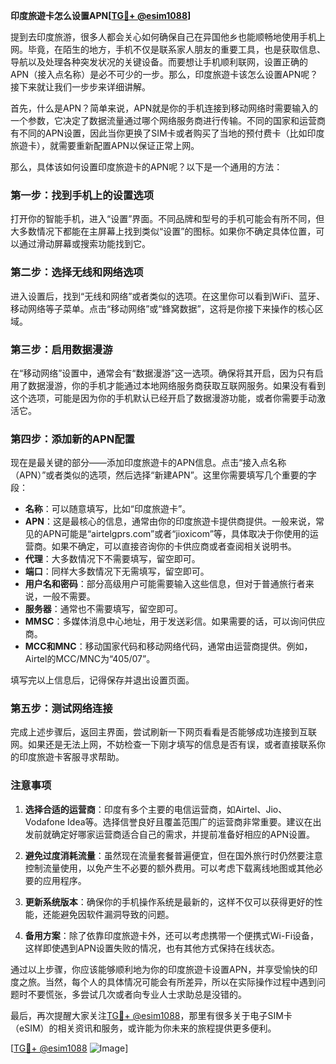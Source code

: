 **印度旅遊卡怎么设置APN[[TG💪+ @esim1088](https://t.me/s/esim1088)]**

提到去印度旅游，很多人都会关心如何确保自己在异国他乡也能顺畅地使用手机上网。毕竟，在陌生的地方，手机不仅是联系家人朋友的重要工具，也是获取信息、导航以及处理各种突发状况的关键设备。而要想让手机顺利联网，设置正确的APN（接入点名称）是必不可少的一步。那么，印度旅遊卡该怎么设置APN呢？接下来就让我们一步步来详细讲解。

首先，什么是APN？简单来说，APN就是你的手机连接到移动网络时需要输入的一个参数，它决定了数据流量通过哪个网络服务商进行传输。不同的国家和运营商有不同的APN设置，因此当你更换了SIM卡或者购买了当地的预付费卡（比如印度旅遊卡），就需要重新配置APN以保证正常上网。

那么，具体该如何设置印度旅遊卡的APN呢？以下是一个通用的方法：

### 第一步：找到手机上的设置选项

打开你的智能手机，进入“设置”界面。不同品牌和型号的手机可能会有所不同，但大多数情况下都能在主屏幕上找到类似“设置”的图标。如果你不确定具体位置，可以通过滑动屏幕或搜索功能找到它。

### 第二步：选择无线和网络选项

进入设置后，找到“无线和网络”或者类似的选项。在这里你可以看到WiFi、蓝牙、移动网络等子菜单。点击“移动网络”或“蜂窝数据”，这将是你接下来操作的核心区域。

### 第三步：启用数据漫游

在“移动网络”设置中，通常会有“数据漫游”这一选项。确保将其开启，因为只有启用了数据漫游，你的手机才能通过本地网络服务商获取互联网服务。如果没有看到这个选项，可能是因为你的手机默认已经开启了数据漫游功能，或者你需要手动激活它。

### 第四步：添加新的APN配置

现在是最关键的部分——添加印度旅遊卡的APN信息。点击“接入点名称（APN）”或者类似的选项，然后选择“新建APN”。这里你需要填写几个重要的字段：

- **名称**：可以随意填写，比如“印度旅遊卡”。
- **APN**：这是最核心的信息，通常由你的印度旅遊卡提供商提供。一般来说，常见的APN可能是“airtelgprs.com”或者“jioxicom”等，具体取决于你使用的运营商。如果不确定，可以直接咨询你的卡供应商或者查阅相关说明书。
- **代理**：大多数情况下不需要填写，留空即可。
- **端口**：同样大多数情况下无需填写，留空即可。
- **用户名和密码**：部分高级用户可能需要输入这些信息，但对于普通旅行者来说，一般不需要。
- **服务器**：通常也不需要填写，留空即可。
- **MMSC**：多媒体消息中心地址，用于发送彩信。如果需要的话，可以询问供应商。
- **MCC和MNC**：移动国家代码和移动网络代码，通常由运营商提供。例如，Airtel的MCC/MNC为“405/07”。

填写完以上信息后，记得保存并退出设置页面。

### 第五步：测试网络连接

完成上述步骤后，返回主界面，尝试刷新一下网页看看是否能够成功连接到互联网。如果还是无法上网，不妨检查一下刚才填写的信息是否有误，或者直接联系你的印度旅遊卡客服寻求帮助。

### 注意事项

1. **选择合适的运营商**：印度有多个主要的电信运营商，如Airtel、Jio、Vodafone Idea等。选择信誉良好且覆盖范围广的运营商非常重要。建议在出发前就确定好哪家运营商适合自己的需求，并提前准备好相应的APN设置。

2. **避免过度消耗流量**：虽然现在流量套餐普遍便宜，但在国外旅行时仍然要注意控制流量使用，以免产生不必要的额外费用。可以考虑下载离线地图或其他必要的应用程序。

3. **更新系统版本**：确保你的手机操作系统是最新的，这样不仅可以获得更好的性能，还能避免因软件漏洞导致的问题。

4. **备用方案**：除了依靠印度旅遊卡外，还可以考虑携带一个便携式Wi-Fi设备，这样即使遇到APN设置失败的情况，也有其他方式保持在线状态。

通过以上步骤，你应该能够顺利地为你的印度旅遊卡设置APN，并享受愉快的印度之旅。当然，每个人的具体情况可能会有所差异，所以在实际操作过程中遇到问题时不要慌张，多尝试几次或者向专业人士求助总是没错的。

最后，再次提醒大家关注[TG💪+ @esim1088](https://t.me/s/esim1088)，那里有很多关于电子SIM卡（eSIM）的相关资讯和服务，或许能为你未来的旅程提供更多便利。

[[TG💪+ @esim1088](https://t.me/s/esim1088) ![Image](https://i.postimg.cc/4NQfJmqS/Snipaste-2025-05-13-00-14-12.png)]